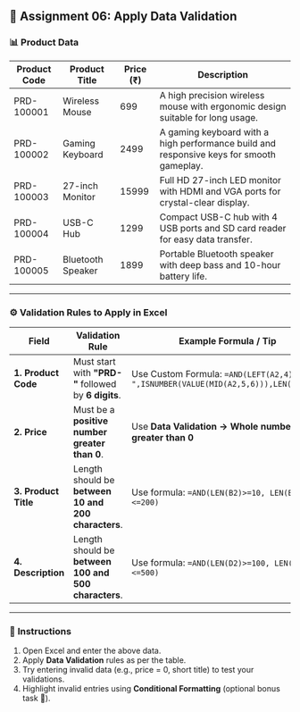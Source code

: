 ## 🧮 **Assignment 06: Apply Data Validation**

### 📊 **Product Data**

| **Product Code** | **Product Title** | **Price (₹)** | **Description**                                                                          |
| ---------------- | ----------------- | ------------- | ---------------------------------------------------------------------------------------- |
| PRD-100001       | Wireless Mouse    | 699           | A high precision wireless mouse with ergonomic design suitable for long usage.           |
| PRD-100002       | Gaming Keyboard   | 2499          | A gaming keyboard with a high performance build and responsive keys for smooth gameplay. |
| PRD-100003       | 27-inch Monitor   | 15999         | Full HD 27-inch LED monitor with HDMI and VGA ports for crystal-clear display.           |
| PRD-100004       | USB-C Hub         | 1299          | Compact USB-C hub with 4 USB ports and SD card reader for easy data transfer.            |
| PRD-100005       | Bluetooth Speaker | 1899          | Portable Bluetooth speaker with deep bass and 10-hour battery life.                      |

---

### ⚙️ **Validation Rules to Apply in Excel**

| **Field**            | **Validation Rule**                                  | **Example Formula / Tip**                                                             |
| -------------------- | ---------------------------------------------------- | ------------------------------------------------------------------------------------- |
| **1. Product Code**  | Must start with **"PRD-"** followed by **6 digits**. | Use Custom Formula: `=AND(LEFT(A2,4)="PRD-",ISNUMBER(VALUE(MID(A2,5,6))),LEN(A2)=10)` |
| **2. Price**         | Must be a **positive number greater than 0**.        | Use **Data Validation → Whole number → greater than 0**                               |
| **3. Product Title** | Length should be **between 10 and 200 characters**.  | Use formula: `=AND(LEN(B2)>=10, LEN(B2)<=200)`                                        |
| **4. Description**   | Length should be **between 100 and 500 characters**. | Use formula: `=AND(LEN(D2)>=100, LEN(D2)<=500)`                                       |

---

### 📝 **Instructions**

1. Open Excel and enter the above data.
2. Apply **Data Validation** rules as per the table.
3. Try entering invalid data (e.g., price = 0, short title) to test your validations.
4. Highlight invalid entries using **Conditional Formatting** (optional bonus task 🌟).